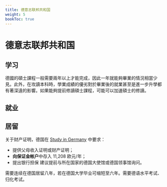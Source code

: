 ```yaml
---
title: 德意志联邦共和国
weight: 5
bookToc: true
---
```


# 德意志联邦共和国

## 学习

德國的碩士課程一般需要兩年以上才能完成，因此一年就能夠畢業的情況相當少見。此外，在攻讀本科時，學業成績的優劣對於畢業後的就業甚至是進一步升學都有著深遠的影響。如果能夠提前修讀碩士課程，可能可以加速碩士的修讀。

## 就业



## 居留

关于财产证明，德国在 [Study in Germany](https://www.study-in-germany.de/en/plan-your-studies/requirements/proof-of-financing/) 中要求：
- 提供父母收入证明或财产证明；
- **向保证金帐户**中存入 11,208 欧元/年；
- 提出银行担保
建议提前与所在国家的德国大使馆或德国领事馆询问。

需要连续在德国居留八年，若在德国大学毕业可缩短至六年。需要德语水平考试、归化考试。

